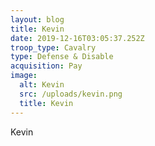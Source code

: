 ```yaml
---
layout: blog
title: Kevin
date: 2019-12-16T03:05:37.252Z
troop_type: Cavalry
type: Defense & Disable
acquisition: Pay
image:
  alt: Kevin
  src: /uploads/kevin.png
  title: Kevin
---
```

Kevin
